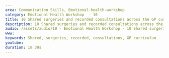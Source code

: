```yaml
---
area: Communication Skills, Emotional-health-workshop
category: Emotional Health Workshop  - 10
title: 10 Shared surgeries and recorded consultations across the GP curriculum
description: 10 Shared surgeries and recorded consultations across the GP curriculum. Keith Birrell
audio: /assets/audio/10 - Emotional Health Workshop - 10 Shared surgeries and recorded consultations across the GP curriculum - MQ
www: 
keywords: Shared, surgeries, recorded, consultations, GP curriculum
youtube: 
duration: 1m 39s
--- 
```

